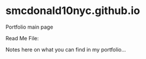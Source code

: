 # smcdonald10nyc.github.io
Portfolio main page

Read Me File:

Notes here on what you can find in my portfolio...
